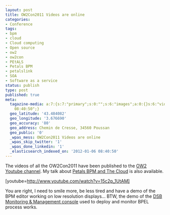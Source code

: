 ```yaml
---
layout: post
title: OW2Con2011 Videos are online
categories:
- Conference
tags:
- bpm
- cloud
- Cloud computing
- Open source
- ow2
- ow2con
- PEtALS
- Petals BPM
- petalslink
- SOA
- Software as a service
status: publish
type: post
published: true
meta:
  tagazine-media: a:7:{s:7:"primary";s:0:"";s:6:"images";a:0:{}s:6:"videos";a:0:{}s:11:"image_count";s:1:"0";s:6:"author";s:7:"3303881";s:7:"blog_id";s:7:"3069558";s:9:"mod_stamp";s:19:"2012-01-06
    08:40:50";}
  geo_latitude: '43.484082'
  geo_longitude: '3.676690'
  geo_accuracy: '80'
  geo_address: Chemin de Cresse, 34560 Poussan
  geo_public: '0'
  _wpas_mess: OW2Con2011 Videos are online
  _wpas_skip_twitter: '1'
  _wpas_done_linkedin: '1'
  _elasticsearch_indexed_on: '2012-01-06 08:40:50'
---
```

The videos of all the OW2Con2011 have been published to the <a href="http://www.youtube.com/user/channelOW2" target="_blank">OW2 Youtube channel</a>. My talk about <a title="Back From OW2Con 2011" href="http://chamerling.org/2011/11/28/back-from-ow2con-2011/" target="_blank">Petals BPM and The Cloud</a> is also available.

[youtube=http://www.youtube.com/watch?v=15c2p_1UtAM]

You are right, I need to smile more, be less tired and have a demo of the BPM editor working on low resolution displays... BTW, the demo of the <a href="https://github.com/chamerling/dsbmanager-webapp" target="_blank">DSB Monitoring &amp; Management console</a> used to deploy and monitor BPEL process works.
